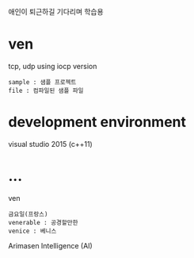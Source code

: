 ﻿
애인이 퇴근하길 기다리며 학습용


# ven
tcp, udp using iocp version

	sample : 샘플 프로젝트
	file : 컴파일된 샘플 파일

# development environment
visual studio 2015 (c++11)

# ...

ven

	금요일(프랑스)
	venerable : 공경할만한
	venice : 베니스


Arimasen Intelligence (AI)
